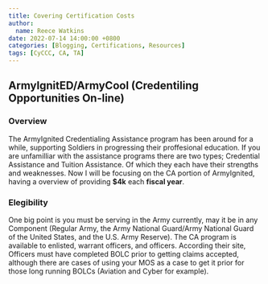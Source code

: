 ```yaml
---
title: Covering Certification Costs 
author: 
  name: Reece Watkins
date: 2022-07-14 14:00:00 +0800
categories: [Blogging, Certifications, Resources]
tags: [CyCCC, CA, TA]
---
```


[//]: <> (https://www.cool.osd.mil/army/costs_and_funding/army_ca_faq.htm)
## ArmyIgnitED/ArmyCool (Credentiling Opportunities On-line)
### Overview
The ArmyIgnited Credentialing Assistance program has been around for a while, supporting Soldiers in progressing their proffesional education. If you are unfamilliar with the assistance programs there are two types; Credential Assistance and Tuition Assistance. Of which they each have their strengths and weaknesses. Now I will be focusing on the CA portion of ArmyIgnited, having a overview of providing **$4k** each **fiscal year**.  

### Elegibility
One big point is you must be serving in the Army currently, may it be in any Component (Regular Army, the Army National Guard/Army National Guard of the United States, and the U.S. Army Reserve). The CA program is available to enlisted, warrant officers, and officers. According their site, Officers must have completed BOLC prior to getting claims accepted, although there are cases of using your MOS as a case to get it prior for those long running BOLCs (Aviation and Cyber for example). 